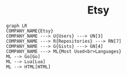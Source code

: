<h1 align="center">Etsy</h1>

```mermaid
graph LR
COMPANY_NAME{Etsy}
COMPANY_NAME ---> U{Users} ---> UN[3]
COMPANY_NAME ---> R{Repositories} ---> RN[7]
COMPANY_NAME ---> G{Gists} ---> GN[4]
COMPANY_NAME ---> ML{Most Used<br>Languages}
ML --> Go[Go]
ML --> Lua[Lua]
ML --> HTML[HTML]
```
